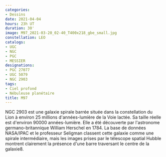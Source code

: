 ```yaml
---
categories:
- Dessins
date: 2021-04-04
hours: 23h UT
duration: 30'
image: M97_2021-03-20_02-40_T400x218_gbe_small.jpg
constellation: LEO
catalogs:
- UGC
- NGC
- PGC
- MESSIER
designations:
- PGC 27077
- UGC 5079 
- NGC 2903
tags:
- Ciel profond
- Nébuleuse planétaire
title: M97
---
```

NGC 2903 est une galaxie spirale barrée située dans la constellation du Lion à environ 25 millions d'années-lumière de la Voie lactée. Sa taille réelle est d'environ 90000 années-lumière. Elle a été découverte par l'astronome germano-britannique William Herschel en 1784. La base de données NASA/IPAC et le professeur Seligman classent cette galaxie comme une spirale intermédiaire, mais les images prises par le télescope spatial Hubble montrent clairement la présence d'une barre traversant le centre de la galaxie8. 
